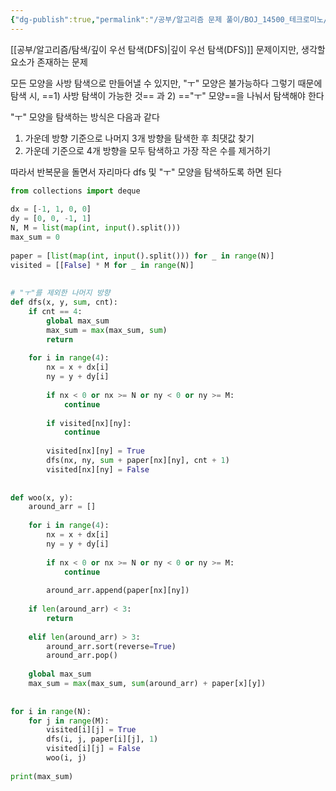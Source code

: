 ```yaml
---
{"dg-publish":true,"permalink":"/공부/알고리즘 문제 풀이/BOJ_14500_테크로미노/","dgPassFrontmatter":true}
---
```




[[공부/알고리즘/탐색/깊이 우선 탐색(DFS)\|깊이 우선 탐색(DFS)]] 문제이지만, 생각할 요소가 존재하는 문제

모든 모양을 사방 탐색으로 만들어낼 수 있지만, "ㅜ" 모양은 불가능하다
그렇기 때문에 탐색 시, ==1) 사방 탐색이 가능한 것== 과 2) =="ㅜ" 모양==을 나눠서 탐색해야 한다

"ㅜ" 모양을 탐색하는 방식은 다음과 같다
1) 가운데 방향 기준으로 나머지 3개 방향을 탐색한 후 최댓값 찾기
2) 가운데 기준으로 4개 방향을 모두 탐색하고 가장 작은 수를 제거하기

따라서 반복문을 돌면서 자리마다 dfs 및 "ㅜ" 모양을 탐색하도록 하면 된다

```python
from collections import deque  
  
dx = [-1, 1, 0, 0]  
dy = [0, 0, -1, 1]  
N, M = list(map(int, input().split()))  
max_sum = 0  
  
paper = [list(map(int, input().split())) for _ in range(N)]  
visited = [[False] * M for _ in range(N)]  
  
  
# "ㅜ"를 제외한 나머지 방향  
def dfs(x, y, sum, cnt):  
    if cnt == 4:  
        global max_sum  
        max_sum = max(max_sum, sum)  
        return  
  
    for i in range(4):  
        nx = x + dx[i]  
        ny = y + dy[i]  
  
        if nx < 0 or nx >= N or ny < 0 or ny >= M:  
            continue  
  
        if visited[nx][ny]:  
            continue  
  
        visited[nx][ny] = True  
        dfs(nx, ny, sum + paper[nx][ny], cnt + 1)  
        visited[nx][ny] = False  
  
  
def woo(x, y):  
    around_arr = []  
  
    for i in range(4):  
        nx = x + dx[i]  
        ny = y + dy[i]  
  
        if nx < 0 or nx >= N or ny < 0 or ny >= M:  
            continue  
  
        around_arr.append(paper[nx][ny])  
  
    if len(around_arr) < 3:  
        return  
  
    elif len(around_arr) > 3:  
        around_arr.sort(reverse=True)  
        around_arr.pop()  
  
    global max_sum  
    max_sum = max(max_sum, sum(around_arr) + paper[x][y])  
  
  
for i in range(N):  
    for j in range(M):  
        visited[i][j] = True  
        dfs(i, j, paper[i][j], 1)  
        visited[i][j] = False  
        woo(i, j)  
  
print(max_sum)
```
